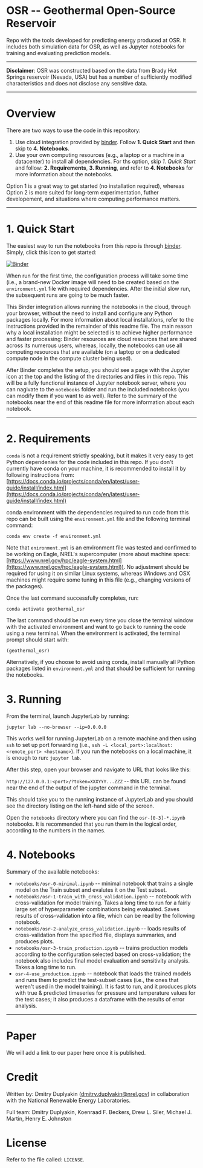# OSR -- Geothermal Open-Source Reservoir

Repo with the tools developed for predicting energy produced at OSR. 
It includes both simulation data for OSR, as well as Jupyter notebooks for training and evaluating prediction models.

---------------

**Disclaimer**: OSR was constructed based on the data from Brady Hot Springs reservoir (Nevada, USA) but has a number of sufficiently modified characteristics and does not disclose any sensitive data.

---------------

# Overview

There are two ways to use the code in this repository:

1. Use cloud integration provided by [binder](https://mybinder.org/). Follow **1. Quick Start** and then skip to **4. Notebooks**.
2. Use your own computing resources (e.g., a laptop or a machine in a datacenter) to install all dependencies. For ths option, skip *1. Quick Start* and follow: **2. Requirements**, **3. Running**, and refer to **4. Notebooks** for more information about the notebooks.

Option 1 is a great way to get started (no installation required), whereas Option 2 is more suited for long-term experimentation, futher developement, and situations where computing performance matters.  

---------------

# 1. Quick Start

The easiest way to run the notebooks from this repo is through [binder](https://mybinder.org/). Simply, click this icon to get started:
 
[![Binder](https://mybinder.org/badge_logo.svg)](https://mybinder.org/v2/gh/NREL/geothermal_osr/HEAD)

When run for the first time, the configuration process will take some time (i.e., a brand-new Docker image will need to be created based on the `environment.yml` file with required dependencies. After the initial slow run, the subsequent runs are going to be much faster.   

This Binder integration allows running the notebooks in the cloud, through your browser, without the need to install and configure any Python packages locally. For more information about local installations, refer to the instructions provided in the remainder of this readme file. The main reason why a local installation might be selected is to achieve higher performance and faster processing: Binder resources are cloud resources that are shared across its numerous users, whereas, locally, the notebooks can use all computing resources that are available (on a laptop or on a dedicated compute node in the compute cluster being used).    

After Binder completes the setup, you should see a page with the Jupyter icon at the top and the listing of the directories and files in this repo. This will be a fully functional instance of Jupyter notebook server, where you can nagivate to the `notebooks` folder and run the included notebooks (you can modify them if you want to as well). Refer to the summary of the notebooks near the end of this readme file for more information about each notebook.

---------------

# 2. Requirements

`conda` is not a requirement strictly speaking, but it makes it very easy to get Python dependenies for the code included in this repo. If you don't currently have conda on your machine, it is recommended to install it by following instructions from: [https://docs.conda.io/projects/conda/en/latest/user-guide/install/index.html](https://docs.conda.io/projects/conda/en/latest/user-guide/install/index.html) 

conda environment with the dependencies required to run code from this repo can be built using the `environment.yml` file and the following terminal command:

`conda env create -f environment.yml`

Note that `enironment.yml` is an environment file was tested and confirmed to be working on Eagle, NREL's supercomputer (more about machine specs: [https://www.nrel.gov/hpc/eagle-system.html](https://www.nrel.gov/hpc/eagle-system.html)). No adjustment should be required for using it on similar Linux systems, whereas Windows and OSX machines might require some tuning in this file  (e.g., changing versions of the packages). 

Once the last command successfully completes, run:

`conda activate geothermal_osr`

The last command should be run every time you close the terminal window with the activated environment and want to go back to running the code using a new terminal. When the environment is activated, the terminal prompt should start with: 

`(geothermal_osr)`

Alternatively, if you choose to avoid using conda, install manually all Python packages listed in `environment.yml` and that should be sufficient for running the notebooks. 

# 3. Running

From the terminal, launch JupyterLab by running: 

`jupyter lab --no-browser --ip=0.0.0.0`

This works well for running JupyterLab on a remote machine and then using `ssh` to set up port forwarding (i.e., `ssh -L <local_port>:localhost:<remote_port> <hostname>`). If you run the notebooks on a local machine, it is enough to run: `jupyter lab`.

After this step, open your browser and navigate to URL that looks like this:

`http://127.0.0.1:<port>/?token=XXXYYY...ZZZ` -- this URL can be found near the end of the output of the jupyter command in the terminal. 

This should take you to the running instance of JupyterLab and you should see the directory listing on the left-hand side of the screen.

Open the `notebooks` directory where you can find the `osr-[0-3]-*.ipynb` notebooks. It is recommended that you run them in the logical order, according to the numbers in the names.

# 4. Notebooks

Summary of the available notebooks:
* `notebooks/osr-0-minimal.ipynb` -- minimal notebook that trains a single model on the Train subset and evalutes it on the Test subset.
* `notebooks/osr-1-train_with_cross_validation.ipynb` -- notebook with cross-validation for model training. Takes a long time to run for a fairly large set of hyperparameter combinations being evaluated. Saves results of cross-validation into a file, which can be read by the following notebook.
* `notebooks/osr-2-analyze_cross_validation.ipynb` -- loads results of cross-validation from the specified file, displays summaries, and produces plots.
* `notebooks/osr-3-train_production.ipynb` -- trains production models according to the configuration selected based on cross-validation; the notebook also includes final model evaluation and sensitivity analysis. Takes a long time to run.
* `osr-4-use_production.ipynb` -- notebook that loads the trained models and runs them to predict the test-subset cases (i.e., the ones that weren't used in the model training). It is fast to run, and it produces plots with true & predicted timeseries for pressure and temperature values for the test cases; it also produces a dataframe with the results of error analysis.  

------

# Paper

We will add a link to our paper here once it is published.

# Credit

Written by: Dmitry Duplyakin (dmitry.duplyakin@nrel.gov) in collaboration with the National Renewable Energy Laboratories.

Full team: Dmitry Duplyakin, Koenraad F. Beckers, Drew L. Siler, Michael J. Martin, Henry E. Johnston

# License

Refer to the file called: `LICENSE`.
